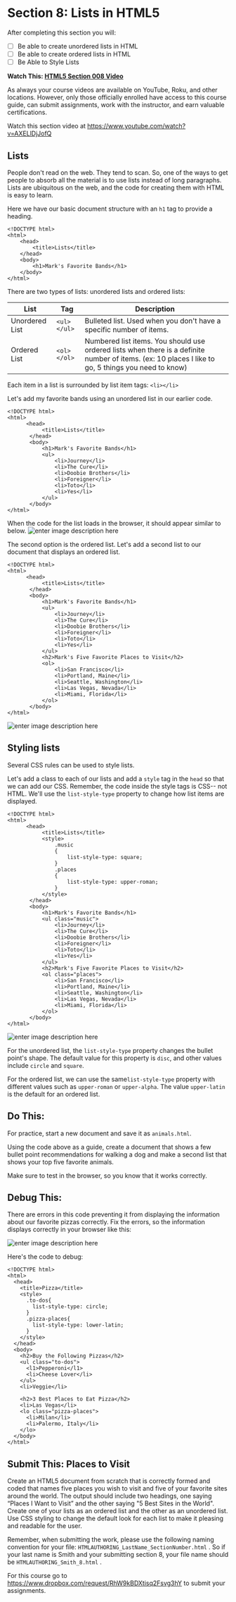 ﻿
# Section 8: Lists in HTML5

After completing this section you will:

 - [ ] Be able to create unordered lists in HTML
 - [ ] Be able to create ordered lists in HTML
 - [ ] Be Able to Style Lists

**Watch This:  [HTML5 Section 008 Video](https://www.youtube.com/watch?v=AXELlDjJofQ)**

As always your course videos are available on YouTube, Roku, and other locations. However, only those officially enrolled have access to this course guide, can submit assignments, work with the instructor, and earn valuable certifications.

Watch this section video at https://www.youtube.com/watch?v=AXELlDjJofQ

## Lists

People don't read on the web. They tend to scan. So, one of the ways to get people to absorb all the material is to use lists instead of long paragraphs.  Lists are ubiquitous on the web, and the code for creating them with HTML is easy to learn.

Here we have our basic document structure with an `h1` tag to provide a heading.

    <!DOCTYPE html>
    <html> 
        <head>
            <title>Lists</title>
        </head>
        <body>
            <h1>Mark's Favorite Bands</h1>
        </body>
    </html>


There are two types of lists: unordered lists and ordered lists:

| List                |  Tag                |  Description
|--|--|--|
| Unordered List | `<ul></ul>` | Bulleted list. Used when you don't have a specific number of items.
| Ordered List | `<ol></ol>` | Numbered list items. You should use ordered lists when there is a definite number of items. (ex: 10 places I like to go, 5 things you need to know)

 Each item in a list is surrounded by list item tags: `<li></li>`

Let's add my favorite bands using an unordered list in our earlier code.

    <!DOCTYPE html>
    <html> 
          <head>
               <title>Lists</title>
           </head>
           <body>
               <h1>Mark's Favorite Bands</h1>
               <ul>
                   <li>Journey</li>
                   <li>The Cure</li>
                   <li>Doobie Brothers</li>
                   <li>Foreigner</li>
                   <li>Toto</li>
                   <li>Yes</li>
               </ul>
           </body>
    </html>

When the code for the list loads in the browser, it should appear similar to below.
![enter image description here](https://lh3.googleusercontent.com/Ky-UcGTclmwBUFYXCDb-mmjUFTiNMw3dT5FFpSEPK7zTINmDBSxA3xY1HZytfw_biTIxEp_VLgY)

The second option is the ordered list. Let's add a second list to our document that displays an ordered list.

    <!DOCTYPE html>
    <html> 
          <head>
               <title>Lists</title>
           </head>
           <body>
               <h1>Mark's Favorite Bands</h1>
               <ul>
                   <li>Journey</li>
                   <li>The Cure</li>
                   <li>Doobie Brothers</li>
                   <li>Foreigner</li>
                   <li>Toto</li>
                   <li>Yes</li>
               </ul>
               <h2>Mark's Five Favorite Places to Visit</h2>
               <ol>
                   <li>San Francisco</li>
                   <li>Portland, Maine</li>
                   <li>Seattle, Washington</li>
                   <li>Las Vegas, Nevada</li>
                   <li>Miami, Florida</li>
               </ol>
           </body>
    </html>
![enter image description here](https://lh3.googleusercontent.com/Un-jpfzpvYzL6SUp-6Z8Is1gm5SwzOPNYdbNJPQvevQ_iWPGMihoHQV70kbAUxxfXqCWATFDE5o)


## Styling lists

Several CSS rules can be used to style lists.

Let's add a class to each of our lists and add a `style` tag in the `head` so that we can add our CSS. Remember, the code inside the style tags is CSS-- not HTML. We'll use the `list-style-type` property to change how list items are displayed.

    <!DOCTYPE html>
    <html> 
          <head>
               <title>Lists</title>
               <style>
                   .music
                   {
                       list-style-type: square;
                   }
                   .places
                   {
                       list-style-type: upper-roman;
                   }
               </style>
           </head>
           <body>
               <h1>Mark's Favorite Bands</h1>
               <ul class="music">
                   <li>Journey</li>
                   <li>The Cure</li>
                   <li>Doobie Brothers</li>
                   <li>Foreigner</li>
                   <li>Toto</li>
                   <li>Yes</li>
               </ul>
               <h2>Mark's Five Favorite Places to Visit</h2>
               <ol class="places">
                   <li>San Francisco</li>
                   <li>Portland, Maine</li>
                   <li>Seattle, Washington</li>
                   <li>Las Vegas, Nevada</li>
                   <li>Miami, Florida</li>
               </ol>
           </body>
    </html>
![enter image description here](https://lh3.googleusercontent.com/FW3gi_pQ7i2WPBekECff96n8S-jLvuwAl7TD2BY-Nv7RKNMjKJQJs4ETHSWn5ux7vcCZ4OGZpB0)

For the unordered list, the `list-style-type` property changes the bullet point's shape. The default value for this property is `disc`, and other values include `circle` and `square`.

For the ordered list, we can use the same`list-style-type` property with different values such as `upper-roman` or `upper-alpha`. The value `upper-latin` is the default for an ordered list.

## Do This:

For practice, start a new document and save it as `animals.html`.

Using the code above as a guide, create a document that shows a few bullet point recommendations for walking a dog and make a second list that shows your top five favorite animals.

Make sure to test in the browser, so you know that it works correctly.

## Debug This:

There are errors in this code preventing it from displaying the information about our favorite pizzas correctly. Fix the errors, so the information displays correctly in your browser like this:

![enter image description here](https://lh3.googleusercontent.com/8iCQupqVQPLpYzZg1FOo2R8hv1CM7Di7RfM_egaMpCudWUbcbCXCSKwWCJZiddCRtSmUCvPe83U)

Here's the code to debug:

    <!DOCTYPE html>
    <html>
      <head>
        <title>Pizza</title>
        <style>
          .to-dos{
            list-style-type: circle;
          }
          .pizza-places{
            list-style-type: lower-latin;
          }
        </style>
      </head>
      <body>
        <h2>Buy the Following Pizzas</h2>
        <ul class="to-dos">
          <l1>Pepperoni</l1>
          <li>Cheese Lover</li>
        </ul>
        <li>Veggie</li>
    
        <h2>3 Best Places to Eat Pizza</h2>
        <li>Las Vegas</li>
        <lo class="pizza-places">
          <li>Milan</li>
          <li>Palermo, Italy</li>
        </lo>
      </body>
    </html>

## Submit This: Places to Visit

Create an HTML5 document from scratch that is correctly formed and coded that names five places you wish to visit and five of your favorite sites around the world. The output should include two headings, one saying “Places I Want to Visit” and the other saying "5 Best Sites in the World".  Create one of your lists as an ordered list and the other as an unordered list. Use CSS styling to change the default look for each list to make it pleasing and readable for the user.

Remember, when submitting the work, please use the following naming convention for your file: `HTMLAUTHORING_LastName_SectionNumber.html` . So if your last name is Smith and your submitting section 8, your file name should be `HTMLAUTHORING_Smith_8.html` . 

For this course go to https://www.dropbox.com/request/RhW9kBDXtisq2Fsvg3hY to submit your assignments.
